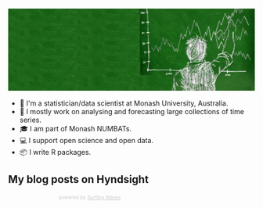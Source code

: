 ![](blackboard_timeseries.jpg)

- 🧑 I'm a statistician/data scientist at Monash University, Australia.
- 🔭 I mostly work on analysing and forecasting large collections of time series.
- 🎓 I am part of Monash NUMBATs.
- 💻 I support open science and open data.
- 📦 I write R packages.

## My blog posts on Hyndsight


<!-- start sw-rss-feed code -->
<script type="text/javascript">
<!--
rssfeed_url = new Array();
rssfeed_url[0]="http://feeds.feedburner.com/Hyndsight";
rssfeed_frame_width="230";
rssfeed_frame_height="260";
rssfeed_scroll="on";
rssfeed_scroll_step="6";
rssfeed_scroll_bar="off";
rssfeed_target="_blank";
rssfeed_font_size="12";
rssfeed_font_face="";
rssfeed_border="on";
rssfeed_css_url="https://feed.surfing-waves.com/css/style4.css";
rssfeed_title="on";
rssfeed_title_name="Hyndsight";
rssfeed_title_bgcolor="#3366ff";
rssfeed_title_color="#fff";
rssfeed_title_bgimage="";
rssfeed_footer="off";
rssfeed_footer_name="rss feed";
rssfeed_footer_bgcolor="#fff";
rssfeed_footer_color="#333";
rssfeed_footer_bgimage="";
rssfeed_item_title_length="200";
rssfeed_item_title_color="#666";
rssfeed_item_bgcolor="#fff";
rssfeed_item_bgimage="";
rssfeed_item_border_bottom="on";
rssfeed_item_source_icon="off";
rssfeed_item_date="on";
rssfeed_item_description="on";
rssfeed_item_description_length="120";
rssfeed_item_description_color="#666";
rssfeed_item_description_link_color="#333";
rssfeed_item_description_tag="off";
rssfeed_no_items="0";
rssfeed_cache = "07354a2a0aab5d98354b2657b8caa2d3";
//-->
</script>
<script type="text/javascript" src="//feed.surfing-waves.com/js/rss-feed.js"></script>
<!-- The link below helps keep this service FREE, and helps other people find the SW widget. Please be cool and keep it! Thanks. -->
<div style="color:#ccc;font-size:10px; text-align:right; width:230px;">powered by <a href="https://surfing-waves.com" rel="noopener" target="_blank" style="color:#ccc;">Surfing Waves</a></div>
<!-- end sw-rss-feed code -->
